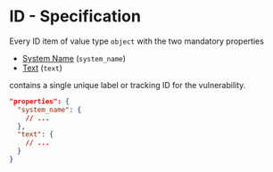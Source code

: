 # ID - Specification

Every ID item of value type `object` with the two mandatory properties

* [System Name](id/system_name-spec.en.md) (`system_name`)
* [Text](id/text-spec.en.md) (`text`)

contains a single unique label or tracking ID for the vulnerability.

```json
"properties": {
  "system_name": {
    // ...
  },
  "text": {
    // ...
  }
}
```
